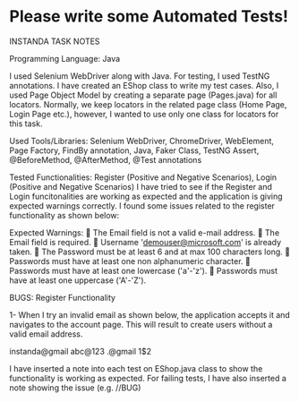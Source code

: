 # Please write some Automated Tests!

INSTANDA TASK NOTES

Programming Language: Java

I used Selenium WebDriver along with Java. For testing, I used TestNG annotations. I have created an EShop class to write my test cases. Also, I used Page Object Model by creating a separate page (Pages.java) for all locators. Normally, we keep locators in the related  page class (Home Page, Login Page etc.), however, I wanted to use only one class for locators for this task.

Used Tools/Libraries: 
Selenium WebDriver, ChromeDriver,  WebElement, Page Factory, FindBy annotation, Java, Faker Class, TestNG Assert, @BeforeMethod, @AfterMethod, @Test annotations

Tested Functionalities: Register (Positive and Negative Scenarios), Login (Positive and Negative Scenarios)
I have tried to see if the Register and Login funcitonalities are working as expected and the application is giving expected warnings correctly. I found some issues related to the register functionality as shown below: 

Expected Warnings:
	The Email field is not a valid e-mail address.
	The Email field is required.
	Username 'demouser@microsoft.com' is already taken.
	The Password must be at least 6 and at max 100 characters long.
	Passwords must have at least one non alphanumeric character.
	Passwords must have at least one lowercase ('a'-'z').
	Passwords must have at least one uppercase ('A'-'Z').

BUGS:
Register Functionality

1-	When I try an invalid email as shown below, the application accepts it and navigates to the account page. This will result to create users without a valid email address. 

instanda@gmail
abc@123
.@gmail
1$2

I have inserted a note into each test on EShop.java class to show the functionality is working as expected. For failing tests, I have also inserted a note showing the issue (e.g. //BUG) 

